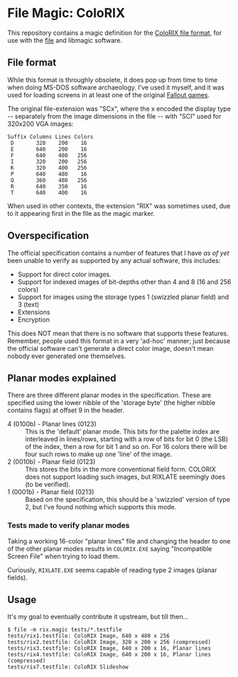 # File Magic: ColoRIX

This repository contains a magic definition for the [ColoRIX file format](http://fileformats.archiveteam.org/wiki/ColoRIX),
for use with the [file](https://github.com/file/file) and libmagic software.

## File format

While this format is throughly obsolete, it does pop up from time to time
when doing MS-DOS software archaeology. I've used it myself, and it was
used for loading screens in at least one of the original [Fallout games](https://falloutmods.fandom.com/wiki/RIX_File_Format).

The original file-extension was "SCx", where the x encoded the display type
-- separately from the image dimensions in the file -- with "SCI" used
for 320x200 VGA images:

```
Suffix Columns Lines Colors
 D       320    200    16
 E       640    200    16
 F       640    480   256
 I       320    200   256
 K       320    400   256
 P       640    480    16
 Q       360    480   256
 R       640    350    16
 T       640    400    16
```

When used in other contexts, the extension "RIX" was sometimes used, due to it appearing first in the file as the magic marker.

## Overspecification

The official specification contains a number of features that I have _as of yet_ been
unable to verify as supported by any actual software, this includes:

* Support for direct color images.
* Support for indexed images of bit-depths other than 4 and 8 (16 and 256 colors)
* Support for images using the storage types 1 (swizzled planar field) and 3 (text)
* Extensions
* Encryption

This does NOT mean that there is no software that supports these features. Remember,
people used this format in a very 'ad-hoc' manner; just because the official software can't
generate a direct color image, doesn't mean nobody ever generated one themselves.

## Planar modes explained

There are three different planar modes in the specification. These are specified using the lower
nibble of the 'storage byte' (the higher nibble contains flags) at offset 9 in the header.

<dl>
<dt>4 (0100b) - Planar lines (0123)</dt>
<dd>This is the 'default' planar mode. This bits for the palette index are interleaved in lines/rows,
starting with a row of bits for bit 0 (the LSB) of the index, then a row for bit 1 and so on.
For 16 colors there will be four such rows to make up one 'line' of the image.</dd>
<dt>2 (0010b) - Planar field (0123)</dt>
<dd>This stores the bits in the more conventional field form. COLORIX does not support loading
such images, but RIXLATE seemingly does (to be verified).</dd>
<dt>1 (0001b) - Planar field (0213)</dt>
<dd>Based on the specification, this should be a 'swizzled' version of type 2, but I've found
nothing which supports this mode.</dd>
</dl>

### Tests made to verify planar modes

Taking a working 16-color "planar lines" file and changing the header to one of the other planar
modes results in `COLORIX.EXE` saying "Incompatible Screen File" when trying to load them.

Curiously, `RIXLATE.EXE` seems capable of reading type 2 images (planar fields).

## Usage

It's my goal to eventually contribute it upstream, but till then...

```console
$ file -m rix.magic tests/*.testfile
tests/rix1.testfile: ColoRIX Image, 640 x 480 x 256
tests/rix2.testfile: ColoRIX Image, 320 x 200 x 256 (compressed)
tests/rix3.testfile: ColoRIX Image, 640 x 200 x 16, Planar lines
tests/rix4.testfile: ColoRIX Image, 640 x 200 x 16, Planar lines (compressed)
tests/rix7.testfile: ColoRIX Slideshow
```

